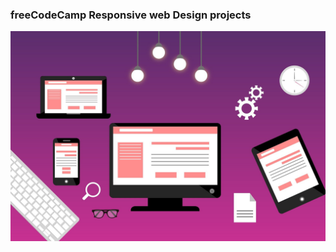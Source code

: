 ### freeCodeCamp Responsive web Design projects

![alt text](https://github.com/durmusgulbahar/free-code-camp-web-projects/blob/main/responsive.jpg)
